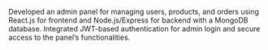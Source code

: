 Developed an admin panel for managing users, products, and orders using React.js for frontend and Node.js/Express for backend with a MongoDB database.
Integrated JWT-based authentication for admin login and secure access to the panel’s functionalities.
